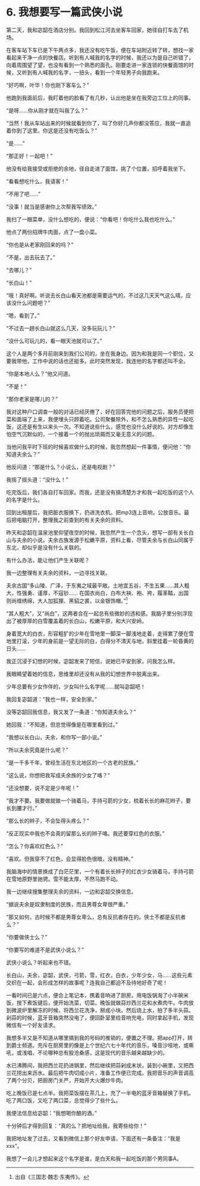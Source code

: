 # 6. 我想要写一篇武侠小说

第二天，我和宓韶在酒店分别。我回到松江河去坐客车回家，她径自打车去了机场。

在客车站下车已是下午两点多，我还没有吃午饭，便在车站附近转了转，想找一家看起来干净一点的快餐店。听到有人喊我的名字的时候，我还以为是自己听错了，向着周围望了望，也没有看到一个熟悉的面孔。刚要走进一家连锁的快餐面馆的时候，又听到有人喊我的名字，一扭头，看到一个年轻男子向我跑来。

“好巧啊，叶华！你也刚下客车么？”

他跑到我面前后，我盯着他的脸看了有几秒，认出他是坐在我旁边工位上的同事。

“是呀……你从刚才就在叫我了么？”

“当然！我从车站出来的时候就看到你了，叫了你好几声你都没答应，我就一直追着你到了这里。你这是还没有吃饭么？”

“是……”

“那正好！一起吧！”

他没有给我接受或拒绝的余地，径自走进了面馆，挑了个位置，招呼着我坐下。

“看看想吃什么，我请客！”

“不用了吧……”

“没事！就当是感谢你上次帮我写绩效。”

我扫了一眼菜单，没什么想吃的，便说：“你看吧！你吃什么我也吃什么。”

他点了两份招牌牛肉面，点了一盘小菜。

“你也是从老家刚回来的吗？”

“不是，出去玩去了。”

“去哪儿？”

“长白山！”

“哦！真好啊。听说去长白山看天池都是需要运气的，不过这几天天气这么晴，应该没什么问题吧？”

“嗯，看到了。”

“不过去一趟长白山就这么几天，没多玩玩儿？”

“没什么可玩儿的，看一眼天池就可以了。”

这个人是两个多月前刚来到我们公司的，坐在我身边。因为和我是同一个职位，又要我带他，工作中说的话也还挺多。此时突然发现，我连他的名字都还叫不全。

“你是本地人么？”他又问道。

“不是！”

“那你老家是哪儿的？”

我对这种户口调查一般的对话已经厌倦了，好在回答完他的问题之后，服务员便把菜和面端了上来，我便埋头只顾着吃。公司聚餐除外，和不怎么熟悉的异性一起吃饭，这还是有生以来头一次。不知道说些什么，感觉也没什么好说的。对方却像生怕空气沉默似的，一个接着一个的抛出琐屑而又毫无意义的问题。

当他问我平时下班的时候喜欢做什么的时候，我忽然想起一件事情，便问他：“你知道夫余么？”

他反问道：“那是什么？小说么，还是电视剧？”

我摇了摇头道：“没什么！”

吃完饭后，我们各自打车回家。而我，还是没有搞清楚方才和我一起吃饭的这个人的名字是什么。

回到出租屋后，我把脏衣服换下，扔进洗衣机。把mp3连上音响，公放音乐。最后把电脑打开，整理我之前查到的有关夫余的资料。

昨天和宓韶在温泉池里仰望夜空的时候，我忽然产生一个念头，想写一部有关长白山与夫余的小说。夫余古族发源于松嫩平原，资料上看，尽管夫余与长白山同属于东北，却似乎是没有什么关联的。

有什么办法，能让他们产生关联呢？

我一边整理有关夫余的资料，一边寻找关联。

夫余古国“多山陵、广泽，于东夷之域最平敞。土地宜五谷，不生五果……其人粗大，性强勇、谨厚，不寇钞…… 在国衣尚白，白布大袂、袍、袴，履革鞜，出国则尚缯绣绵，大人加狐狸、黑貂之裘，以金银饰帽。”[^1]

“其人粗大”，又“尚白”，这两者合在一起总有些微妙的违和感。我脑子里分别浮现出了被厚厚的白雪覆盖着的长白山，松嫩平原，和大兴安岭。

身着宽大的白衣，形容粗犷的少年在雪地里一脚深一脚浅地走着，走得累了便在雪地里打滚，少年的身前是一望无际的白，白得分不清天与地，斜里挂着一轮昏黄的日头……

我正沉浸于幻想的时候，宓韶发来了短信，说她已平安到家，问我怎么样。

我眼睛望着她的信息，思维里却还没有从我的幻想世界中脱离出来。

少年总要有少女作伴的，少女叫什么名字呢……就叫宓韶吧！

我回复宓韶道：“我也一样，安全到家。”

没等宓韶回我信息，我又发了一条道：“你知道夫余么？”

她回我：“不知道，但总觉得像是在哪里看到过。”

“我想以长白山，夫余，和你写一部小说。”

“所以夫余究竟是什么呢？”

“是一千多千年，曾经生活在东北地区的一个古老的民族。”

“这么说，你想把我写成夫余族的少女了咯？”

“还没想要，说不定是少年呢！”

“我才不要。我要做就做一个骑着马，手持弓箭的少女，梳着长长的麻花辫子，要长到腰才行。”

“那么长的辫子，不会坠得头疼么？”

“反正现实中我也不会真的留那么长的辫子咯。我还要穿红色的衣服。”

“怎么？你喜欢红色么？”

“喜欢。但我穿不了红色，会显得脸色很暗，没有精神。”

我脑海中的情景换成了白茫茫里，一个有着长长辫子的红衣少女骑着马，手持弓箭在雪地原野里驰骋。雪不能太厚，不然马跑不动。

我一边继续搜集整理夫余的资料，一边和宓韶交换信息。

“据说夫余是奴隶制度的民族，而且男尊女卑很严重。”

“那又如何，古时候不都是男尊女卑么，总有反抗者存在的。侠士不都是反抗者么？”

“你要做侠士么？”

“你要写的难道不是武侠小说么？”

武侠小说么？听起来也不错。

长白山，夫余，宓韶，武侠，弓箭，雪，红衣，白衣，少年少女，马……这些元素交织在一起，会形成怎样的故事呢？连我自己都迫不及待地好奇了呢！

一看时间已是六点，便合上笔记本，携着音响进了厨房。用电饭锅淘了小半碗米饭，按下煮饭键后，便开始洗菜，切菜。晚饭就做蒜炒西兰花和水煮肉牛。牛肉放到微波炉里解冻的时候，将西兰花洗净，掰成小块。然后烧上水，拍了多半头蒜。剁蒜的时候，蓝牙音箱突然没电了，便回卧室里给音响充电，同时拿起手机，发现微信有一个好友请求。

我想多半又是不知道从哪里搞到我的号码的推销的，便置之不理。把app打开，转到爵士频道。充斥在厨房里的像是上个世纪六七十年代的音乐，嗓音沙哑地，或嘶吼，或浅唱，不论哪种总有股沧桑感，这是现代的音乐越来越缺少的。

水已沸腾间，我把西兰花扔进锅里，然后继续把蒜剁成末状，装到小碗里，又把西兰花捞出来沥水。最后把牛肉切成小片，准备工作便已完成。我把音乐的声音调高了两个分贝，把厨房门关严，开始开大火爆炒牛肉。

吃上晚饭已是七点半。我把菜饭摆在茶几上，充了一半电的蓝牙音箱替换了手机。吃了两口饭，又吃了两口菜，总觉得少了些什么。

我便法信息给宓韶：“我想喝你酿的酒。”

十分钟后才得到回复：“真的么？把地址给我，我寄些给你！”

我把地址发了过去，又看到微信上那个好友申请，下面还有一条备注：“我是xxx”。

我想了一会儿才想起来这个名字是谁，是白天和我一起吃饭的那个男同事A。

[^1]: 出自《三国志·魏志·东夷传》。

